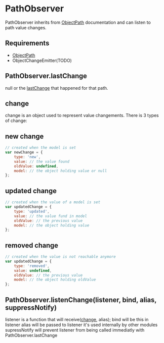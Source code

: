 PathObserver
=============

PathObserver inherits from [ObjectPath](../objectPath) documentation and can listen to path value changes.

## Requirements

- [ObjectPath](../objectPath)
- ObjectChangeEmitter(TODO)

## PathObserver.lastChange

null or the [lastChange](#change) that happened for that path.

## change

change is an object used to represent value changements. There is 3 types of change:

## new change

```javascript
// created when the model is set
var newChange = {
	type: 'new',
	value: // the value found
	oldValue: undefined,
	model: // the object holding value or null
};
```

## updated change

```javascript
// created when the value of a model is set
var updatedChange = {
	type: 'updated',
	value: // the value fund in model
	oldValue: // the previous value
	model: // the object holding value
};
```

## removed change

```javascript
// created when the value is not reachable anymore
var updatedChange = {
	type: 'removed',
	value: undefined,
	oldValue: // the previous value
	model: // the object holding oldValue
};
```

## PathObserver.listenChange(listener, bind, alias, suppressNotify)

listener is a function that will receive([change](#change), alias);
bind will be this in listener
alias will be passed to listener it's used internally by other modules
supressNotify will prevent listener from being called immediatly with PathObserver.lastChange 
